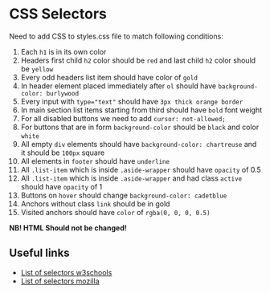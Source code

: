 # CSS Selectors
Need to add CSS to styles.css file to match following conditions:
1. Each `h1` is in its own color
2. Headers first child `h2` color should be `red` and last child `h2` color should be `yellow`
3. Every odd headers list item should have color of `gold`
4. In header element placed immediately after `ol` should have `background-color: burlywood`
5. Every input with `type="text"` should have `3px thick orange border` 
6. In main section list items starting from third should have `bold` font weight
7. For all disabled buttons we need to add `cursor: not-allowed;`
8. For buttons that are in form `background-color` should be `black` and color `white`
9. All empty `div` elements should have `background-color: chartreuse` and it should be `100px` square
10. All elements in `footer` should have `underline`
11. All `.list-item` which is inside `.aside-wrapper` should have `opacity` of 0.5
12. All `.list-item` which is inside `.aside-wrapper` and had class `active` should have `opacity` of 1
13. Buttons on `hover` should change `background-color: cadetblue`
14. Anchors without class `link` should be in gold
15. Visited anchors should have `color` of `rgba(0, 0, 0, 0.5)`

**NB! HTML Should not be changed!**

## Useful links
- [List of selectors w3schools](https://www.w3schools.com/cssref/css_selectors.asp)
- [List of selectors mozilla](https://developer.mozilla.org/en-US/docs/Web/CSS/CSS_Selectors)
